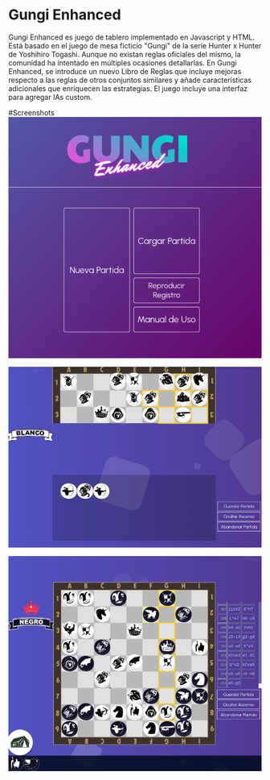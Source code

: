 # Gungi Enhanced
Gungi Enhanced es juego de tablero implementado en Javascript y HTML. Está basado en el juego de mesa ficticio "Gungi" de la serie Hunter x Hunter de Yoshihiro Togashi. Aunque no existan reglas oficiales del mismo, la comunidad ha intentado en múltiples ocasiones detallarlas. En Gungi Enhanced, se introduce un nuevo Libro de Reglas que incluye mejoras respecto a las reglas de otros conjuntos similares y añade características adicionales que enriquecen las estrategias. El juego incluye una interfaz para agregar IAs custom.

#Screenshots
![Imagen 1](img/img1.png)


![Imagen 2](img/img2.png)


![Imagen 3](img/img3.png)


